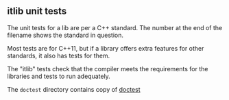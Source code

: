 ## itlib unit tests

The unit tests for a lib are per a C++ standard. The number at the end of the filename shows the standard in question.

Most tests are for C++11, but if a library offers extra features for other standards, it also has tests for them.

The "itlib" tests check that the compiler meets the requirements for the libraries and tests to run adequately.

The `doctest` directory contains copy of [doctest](https://github.com/onqtam/doctest)
